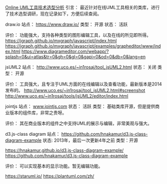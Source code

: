 [Online UML工具技术选型分析](https://blog.csdn.net/blueheart20/article/details/79016624)
引言： 最近针对在线UML工具相关的类库，进行了技术选型调研，现在记录如下，方便后续查阅。

draw.io
站点： https://www.draw.io/
类型： 开源
状态： 活跃

评价： 功能强大，支持各种类型的图形编辑工具，以及在线的所见即所得。
https://jgraph.github.io/mxgraph/javascript/index.html
https://jgraph.github.io/mxgraph/javascript/examples/grapheditor/www/index.html
https://www.diagrameditor.com/webapp/?splash=0&ui=atlas&tr=0&gh=0&gl=0&gapi=0&od=0&db=0&lang=en

jsUML2
站点： http://www.uco.es/~in1rosaj/tool_jsUML2.html
状态： 关闭
类型： 开源

评价： 工具强大，且专注于UML方面的在线编辑以及查看功能，最新版本是2014发布的。
http://www.uco.es/~in1rosaj/tool_jsUML2.html#screenshot
http://www.uco.es/~in1rosaj/tools/jsUML2/editor/index.html

jointjs
站点： www.jointjs.com
状态： 活跃
类型： 基础类库开源，但是提供商业版本的组件库，非常之贵呀。

评价： 其在商业版本的组件之中支持UML的展示与编辑，非常美观与强大。

d3.js-class diagram
站点： https://github.com/hnakamur/d3.js-class-diagram-example
状态: 2013年，最后一次更新4年之前
类型：开源

https://hnakamur.github.io/d3.js-class-diagram-example/
https://github.com/hnakamur/d3.js-class-diagram-example

评价： 可以实现基本的显示功能。暂无编辑功能。

https://staruml.io/
https://plantuml.com/zh/



